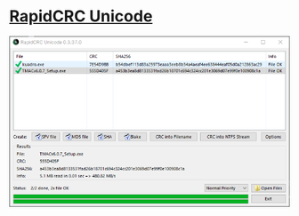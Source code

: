 # [RapidCRC Unicode](https://github.com/OV2/RapidCRC-Unicode)

![rapidcrc-unicode](/_image/opt/_windows/rapidcrc-unicode.png)
